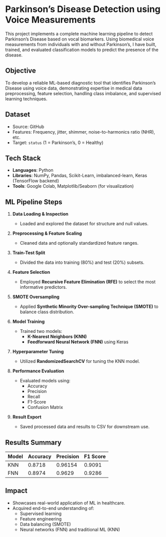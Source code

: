 # Parkinson’s Disease Detection using Voice Measurements

This project implements a complete machine learning pipeline to detect Parkinson’s Disease based on vocal biomarkers. Using biomedical voice measurements from individuals with and without Parkinson’s, I have built, trained, and evaluated classification models to predict the presence of the disease.

## Objective

To develop a reliable ML-based diagnostic tool that identifies Parkinson’s Disease using voice data, demonstrating expertise in medical data preprocessing, feature selection, handling class imbalance, and supervised learning techniques.

## Dataset

- Source: GitHub 
- Features: Frequency, jitter, shimmer, noise-to-harmonics ratio (NHR), etc.
- Target: `status` (1 = Parkinson’s, 0 = Healthy)

## Tech Stack

- **Languages**: Python
- **Libraries**: NumPy, Pandas, Scikit-Learn, imbalanced-learn, Keras (TensorFlow backend)
- **Tools**: Google Colab, Matplotlib/Seaborn (for visualization)

## ML Pipeline Steps

1. **Data Loading & Inspection**  
   - Loaded and explored the dataset for structure and null values.

2. **Preprocessing & Feature Scaling**  
   - Cleaned data and optionally standardized feature ranges.

3. **Train-Test Split**  
   - Divided the data into training (80%) and test (20%) subsets.

4. **Feature Selection**  
   - Employed **Recursive Feature Elimination (RFE)** to select the most informative predictors.

5. **SMOTE Oversampling**  
   - Applied **Synthetic Minority Over-sampling Technique (SMOTE)** to balance class distribution.

6. **Model Training**  
   - Trained two models:
     - **K-Nearest Neighbors (KNN)**
     - **Feedforward Neural Network (FNN)** using Keras

7. **Hyperparameter Tuning**  
   - Utilized **RandomizedSearchCV** for tuning the KNN model.

8. **Performance Evaluation**  
   - Evaluated models using:
     - Accuracy
     - Precision
     - Recall
     - F1-Score
     - Confusion Matrix

9. **Result Export**  
   - Saved processed data and results to CSV for downstream use.

## Results Summary

| Model | Accuracy | Precision | F1 Score |
|-------|----------|-----------|----------|
| KNN   | 0.8718   | 0.96154   | 0.9091   |
| FNN   | 0.8974   | 0.9629    | 0.9286  |

## Impact

- Showcases real-world application of ML in healthcare.
- Acquired end-to-end understanding of:
  - Supervised learning
  - Feature engineering
  - Data balancing (SMOTE)
  - Neural networks (FNN) and traditional ML (KNN)


